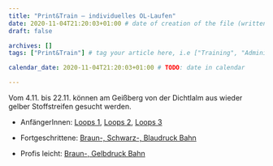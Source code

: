 ```yaml
---
title: "Print&Train – individuelles OL-Laufen"
date: 2020-11-04T21:20:03+01:00 # date of creation of the file (written)
draft: false

archives: []
tags: ["Print&Train"] # tag your article here, i.e ["Training", "Administratives"]

calendar_date: 2020-11-04T21:20:03+01:00 # TODO: date in calendar

---
```


Vom 4.11. bis 22.11. können am Geißberg von der Dichtlalm aus wieder gelber Stoffstreifen gesucht werden.

<!--more-->

+ AnfängerInnen: [Loops 1](./Bahn%20Farbe%2024.10.2020.Anfänger%20loop%201.pdf), [Loops 2](./Bahn%20Farbe%2024.10.2020.Anfänger%20loop%202.pdf), [Loops 3](./Bahn%20Farbe%2024.10.2020.Anfänger%20loop%203.pdf)

+ Fortgeschrittene: [Braun-, Schwarz-, Blaudruck Bahn](./Kienberg_Bahn%20Fortgeschrittene%2024.10.2020.Fortgeschritten%201.pdf)

+ Profis leicht: [Braun-, Gelbdruck Bahn](./Kienberg_BahnProfiLeicht_24Okt2020.pdf)